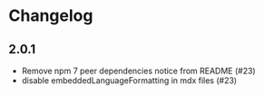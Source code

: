 # Changelog

## 2.0.1

- Remove npm 7 peer dependencies notice from README (#23)
- disable embeddedLanguageFormatting in mdx files (#23)
